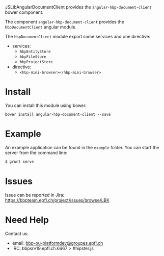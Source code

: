 JSLibAngularDocumentClient provides
the `angular-hbp-document-client` bower component.

The component `angular-hbp-document-client` provides
the `hbpDocumentClient` angular module.

The `hbpDocumentClient` module export some services and one directive:

* services:
  * `hbpEntityStore`
  * `hbpFileStore`
  * `hbpProjectStore`
* directive:
  * `<hbp-mini-browser></hbp-mini-browser>`

# Install

You can install this module using bower:

```
bower install angular-hbp-document-client --save
```

# Example

An example application can be found in the `example` folder.
You can start the server from the command line:

```bash
$ grunt serve
```

# Issues

Issue can be reported in Jira:
https://bbpteam.epfl.ch/project/issues/browse/LBK

# Need Help

Contact us:

* email: bbp-ou-platformdev@groupes.epfl.ch
* IRC: bbpsrv19.epfl.ch:6667 > #hipster.js
